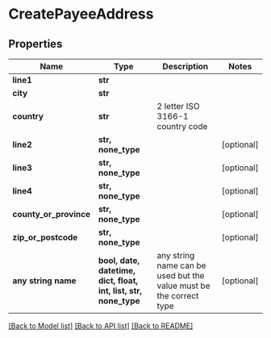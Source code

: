 # CreatePayeeAddress


## Properties
Name | Type | Description | Notes
------------ | ------------- | ------------- | -------------
**line1** | **str** |  | 
**city** | **str** |  | 
**country** | **str** | 2 letter ISO 3166-1 country code | 
**line2** | **str, none_type** |  | [optional] 
**line3** | **str, none_type** |  | [optional] 
**line4** | **str, none_type** |  | [optional] 
**county_or_province** | **str, none_type** |  | [optional] 
**zip_or_postcode** | **str, none_type** |  | [optional] 
**any string name** | **bool, date, datetime, dict, float, int, list, str, none_type** | any string name can be used but the value must be the correct type | [optional]

[[Back to Model list]](../README.md#documentation-for-models) [[Back to API list]](../README.md#documentation-for-api-endpoints) [[Back to README]](../README.md)


